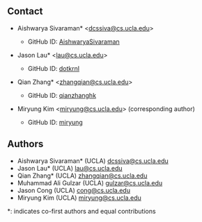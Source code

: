 ## Contact

- Aishwarya Sivaraman* \<<dcssiva@cs.ucla.edu>\>
    - GitHub ID: [AishwaryaSivaraman](https://github.com/AishwaryaSivaraman)

- Jason Lau* \<<lau@cs.ucla.edu>\>
    - GitHub ID: [dotkrnl](https://github.com/dotkrnl)

- Qian Zhang* \<<zhangqian@cs.ucla.edu>\>
    - GitHub ID: [qianzhanghk](https://github.com/qianzhanghk)

- Miryung Kim \<<miryung@cs.ucla.edu>\> (corresponding author)
    - GitHub ID: [miryung](https://github.com/miryung)

## Authors

- Aishwarya Sivaraman* (UCLA) <dcssiva@cs.ucla.edu>
- Jason Lau* (UCLA) <lau@cs.ucla.edu>
- Qian Zhang* (UCLA) <zhangqian@cs.ucla.edu>
- Muhammad Ali Gulzar (UCLA) <gulzar@cs.ucla.edu>
- Jason Cong (UCLA) <cong@cs.ucla.edu>
- Miryung Kim (UCLA) <miryung@cs.ucla.edu>

\*: indicates co-first authors and equal contributions
